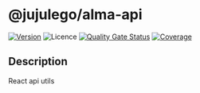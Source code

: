 # @jujulego/alma-api
[![Version](https://img.shields.io/npm/v/@jujulego/alma-api)](https://www.npmjs.com/package/@jujulego/alma-api)
![Licence](https://img.shields.io/github/license/jujulego/alma)
[![Quality Gate Status](https://sonarcloud.io/api/project_badges/measure?project=jujulego_alma-api&metric=alert_status)](https://sonarcloud.io/dashboard?id=jujulego_alma-api)
[![Coverage](https://sonarcloud.io/api/project_badges/measure?project=jujulego_alma-api&metric=coverage)](https://sonarcloud.io/dashboard?id=jujulego_alma-api)

## Description
React api utils
